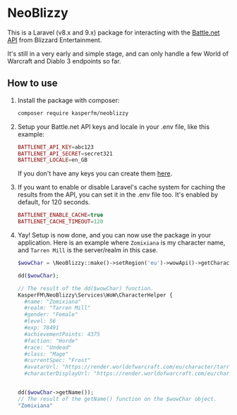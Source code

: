 # NeoBlizzy

This is a Laravel (v8.x and 9.x) package for interacting with the [Battle.net API](https://develop.battle.net/) from Blizzard Entertainment.

It's still in a very early and simple stage, and can only handle a few World of Warcraft and Diablo 3 endpoints so far.

## How to use
1) Install the package with composer:
   ```bash
   composer require kasperfm/neoblizzy
   ```

2) Setup your Battle.net API keys and locale in your .env file, like this example:
   ```php
   BATTLENET_API_KEY=abc123
   BATTLENET_API_SECRET=secret321
   BATTLENET_LOCALE=en_GB
   ```
   If you don't have any keys you can create them [here](https://develop.battle.net/access/clients).


3) If you want to enable or disable Laravel's cache system for caching the results from the API, you can set it in the .env file too. It's enabled by default, for 120 seconds.
   ```php
   BATTLENET_ENABLE_CACHE=true
   BATTLENET_CACHE_TIMEOUT=120
   ```

4) Yay! Setup is now done, and you can now use the package in your application.
   Here is an example where ``Zomixiana`` is my character name, and ``Tarren Mill`` is the server/realm in this case.
   ```php
   $wowChar = \NeoBlizzy::make()->setRegion('eu')->wowApi()->getCharacterData('Zomixiana', 'Tarren Mill');
   ``` 

   ```php
   dd($wowChar);
   
   // The result of the dd($wowChar) function.
   KasperFM\NeoBlizzy\Services\WoW\CharacterHelper {
     #name: "Zomixiana"
     #realm: "Tarren Mill"
     #gender: "Female"
     #level: 56
     #exp: 78491
     #achievementPoints: 4375
     #faction: "Horde"
     #race: "Undead"
     #class: "Mage"
     #currentSpec: "Frost"
     #avatarUrl: "https://render.worldofwarcraft.com/eu/character/tarren-mill/122/174314618-avatar.jpg"
     #characterDisplayUrl: "https://render.worldofwarcraft.com/eu/character/tarren-mill/122/174314618-main.jpg" }


   dd($wowChar->getName());
   // The result of the getName() function on the $wowChar object.
   "Zomixiana"
   ```
